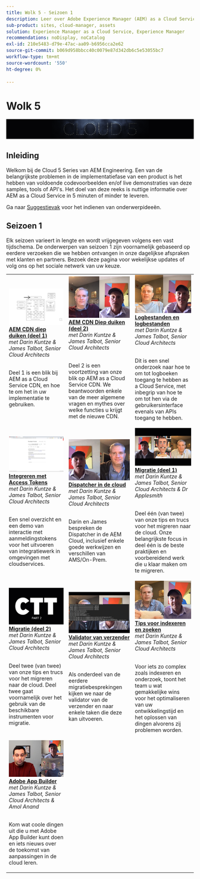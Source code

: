 ```yaml
---
title: Wolk 5 - Seizoen 1
description: Leer over Adobe Experience Manager (AEM) as a Cloud Service van de ingenieurs van de Adobe zelf die het bouwen, en de deskundige diensten die het leveren.
sub-product: sites, cloud-manager, assets
solution: Experience Manager as a Cloud Service, Experience Manager
recommendations: noDisplay, noCatalog
exl-id: 210e5483-d79e-47ac-aa09-b6956cca2e62
source-git-commit: b069d958bbcc40c0079e87d342db6c5e53055bc7
workflow-type: tm+mt
source-wordcount: '550'
ht-degree: 0%

---
```


# Wolk 5

![AEM Deskundigenreeks](./imgs/masthead.png)

## Inleiding

Welkom bij de Cloud 5 Series van AEM Engineering. Een van de belangrijkste problemen in de implementatiefase van een product is het hebben van voldoende codevoorbeelden en/of live demonstraties van deze samples, tools of API&#39;s. Het doel van deze reeks is nuttige informatie over AEM as a Cloud Service in 5 minuten of minder te leveren.

Ga naar [Suggestievak](https://forms.office.com/r/74P5Xz4UH0) voor het indienen van onderwerpideeën.

## Seizoen 1

Elk seizoen varieert in lengte en wordt vrijgegeven volgens een vast tijdschema. De onderwerpen van seizoen 1 zijn voornamelijk gebaseerd op eerdere verzoeken die we hebben ontvangen in onze dagelijkse afspraken met klanten en partners. Bezoek deze pagina voor wekelijkse updates of volg ons op het sociale netwerk van uw keuze.

<table>
  <tr>
   <td>
      <a href="./cloud5-aem-cdn-part1.md">
      <img alt="AEM CDN Deel 1" src="./imgs/001-thumb.png"/>
      </a>
      <div>
         <a href="./cloud5-aem-cdn-part1.md"><strong>AEM CDN diep duiken (deel 1)</strong></a>         
         <br/><em>met Darin Kuntze &amp; James Talbot, Senior Cloud Architects</em>
      </div>
      <p>
        <br/>
         Deel 1 is een blik bij AEM as a Cloud Service CDN, en hoe te om het in uw implementatie te gebruiken.
      </p>
     </td>   
     <td>
      <a href="./cloud5-aem-cdn-part2.md">
         <img alt="AEM CDN Deel 2" src="./imgs/002-thumb.png"/>
      </a>
      <div>
         <a href="./cloud5-aem-cdn-part2.md"><strong>AEM CDN Diep duiken (deel 2)</strong></a>
         <br/><em>met Darin Kuntze &amp; James Talbot, Senior Cloud Architects</em>
      </div>
      <p>
        <br/>
         Deel 2 is een voortzetting van onze blik op AEM as a Cloud Service CDN. We beantwoorden enkele van de meer algemene vragen en mythes over welke functies u krijgt met de nieuwe CDN.
      </p>
   </td>
     <td>
        <a href="./cloud5-aem-log-files.md">
            <img alt="Logbestanden en logbestanden" src="./imgs/003-thumb.png"/>
        </a>
      <div>
         <a href="./cloud5-aem-log-files.md"><strong>Logbestanden en logbestanden</strong></a>
         <br/><em>met Darin Kuntze &amp; James Talbot, Senior Cloud Architects</em>
      </div>
      <p>
        <br/>
         Dit is een snel onderzoek naar hoe te om tot logboeken toegang te hebben as a Cloud Service, met inbegrip van hoe te om tot hen via de gebruikersinterface evenals van APIs toegang te hebben.
      </p>
   </td> 
  </tr>
  <tr>
   <td>
        <a href="./cloud5-getting-login-token-integrations.md">
            <img alt="Toegangstokens" src="./imgs/004-thumb.png"/>
        </a>
      <div>
        <a href="./cloud5-getting-login-token-integrations.md"><strong>Integreren met Access Tokens</strong></a>        
         <br/><em>met Darin Kuntze &amp; James Talbot, Senior Cloud Architects</em>
      </div>
      <p>
        <br/>
         Een snel overzicht en een demo van interactie met aanmeldingstokens voor het uitvoeren van integratiewerk in omgevingen met cloudservices.
      </p>
     </td>   
     <td>
      <a href="./cloud5-aem-dispatcher-cloud.md">
      <img alt="Dispatcher in de cloud" src="./imgs/005-thumb.png"/>
       </a>  
      <div>
        <a href="./cloud5-aem-dispatcher-cloud.md"><strong>Dispatcher in de cloud</strong></a>
         <br/><em>met Darin Kuntze &amp; James Talbot, Senior Cloud Architects</em>
      </div>
      <p>
        <br/>
        Darin en James bespreken de Dispatcher in de AEM Cloud, inclusief enkele goede werkwijzen en verschillen van AMS/On-Prem. 
      </p>
   </td>
     <td>
        <a href="./cloud5-aem-content-migration-part-1.md">
            <img alt="Migratie (deel 1)" src="./imgs/006-thumb.png"/>
        </a>
      <div>
         <a href="./cloud5-aem-content-migration-part-1.md"><strong>Migratie (deel 1)</strong></a>
         <br/><em>met Darin Kuntze &amp; James Talbot, Senior Cloud Architects &amp; Dr Applesmith</em>
      </div>
      <p>
        <br/>
         Deel één (van twee) van onze tips en trucs voor het migreren naar de cloud. Onze belangrijkste focus in deel één is de beste praktijken en voorbereidend werk die u klaar maken om te migreren.
      </p>
   </td> 
  </tr>
<tr>
   <td>
        <a href="./cloud5-aem-content-migration-part-2.md">
            <img alt="Migratie (deel 2)" src="./imgs/007-thumb.png"/>
        </a>
      <div>
        <a href="./cloud5-aem-content-migration-part-2.md"><strong>Migratie (deel 2)</strong></a>     
         <br/><em>met Darin Kuntze &amp; James Talbot, Senior Cloud Architects</em>
      </div>
      <p>
        <br/>
         Deel twee (van twee) van onze tips en trucs voor het migreren naar de cloud. Deel twee gaat voornamelijk over het gebruik van de beschikbare instrumenten voor migratie.
      </p>
     </td>   
     <td>
        <a href="./cloud5-aem-dispatcher-validator.md">
            <img alt="Validator van verzender" src="./imgs/008-thumb.png"/>
        </a>
      <div>
         <a href="./cloud5-aem-dispatcher-validator.md"><strong>Validator van verzender</strong></a>
         <br/><em>met Darin Kuntze &amp; James Talbot, Senior Cloud Architects</em>
      </div>
      <p>
        <br/>
         Als onderdeel van de eerdere migratiebesprekingen kijken we naar de validator van de verzender en naar enkele taken die deze kan uitvoeren.
      </p>
   </td>
     <td>
        <a href="./cloud5-aem-search-and-indexing.md">
            <img alt="Tips voor indexeren en zoeken" src="./imgs/009-thumb.png"/>
        </a>
      <div>
         <a href="./cloud5-aem-search-and-indexing.md"><strong>Tips voor indexeren en zoeken</strong></a>
         <br/><em>met Darin Kuntze &amp; James Talbot, Senior Cloud Architects</em>
      </div>
      <p>
        <br/>
         Voor iets zo complex zoals indexeren en onderzoek, toont het team u wat gemakkelijke wins voor het optimaliseren van uw ontwikkelingstijd en het oplossen van dingen alvorens zij problemen worden.
      </p>
   </td> 
  </tr>
    <tr>
        <td>
            <a href="./cloud5-adobe-app-builder.md">
                <img alt="Adobe App Builder" src="./imgs/010-thumb.png"/>
            </a>
            <div>
                <a href="./cloud5-adobe-app-builder.md"><strong>Adobe App Builder</strong></a><br/>        
                <em>met Darin Kuntze &amp; James Talbot, Senior Cloud Architects &amp; Amol Anand</em>
            </div>
            <p><br/>
                Kom wat coole dingen uit die u met Adobe App Builder kunt doen en iets nieuws over de toekomst van aanpassingen in de cloud leren.
            </p>
        </td>
        <td></td>
        <td></td>
    </tr>
</table>